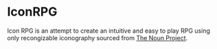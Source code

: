 #  IconRPG

Icon RPG is an attempt to create an intuitive and easy to play RPG using only recongizable iconography sourced from [The Noun Project](https://www.thenounproject.com).

